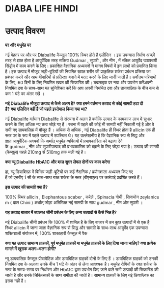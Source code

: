# DIABA LIFE HINDI

# उत्पाद विवरण

**पर और मधुमेह पर**

नई बेहतर पर और पर Diabalife कैप्सूल 100% स्थिर होते हैं एलीसिन । इस उपन्यास निर्माण अच्छी तरह से ज्ञात होता है आयुर्वेदिक तरह सक्रिय Gudmar , सुपारी , और नीम , में संकेत आयुर्वेद उपापचयी सिंड्रोम में काम करने के लिए। प्रकाशित वैज्ञानिक अध्ययनों ने मानव विषयों में इन लाभों को प्रमाणित किया है। इस उत्पाद में मौजूद जड़ी-बूटियों की नियमित खपत शरीर की प्राकृतिक शर्करा प्रबंधन प्रक्रिया का प्रबंधन करने और आम बीमारियों से प्रतिरक्षा बनाने में मदद करने के लिए जानी जाती है। सर्वोत्तम परिणामों के लिए, 60 दिनों के लिए नियमित खपत की सिफारिश की। डबलाइफ पर नया और उपभोग करेंअपनी नियमित दवा के साथ-साथ यह सुनिश्चित करें कि आप अपनी नियमित दवा और डायबालिफ़ के बीच कम से कम 1 घंटे का अंतर रखें ।

**नई Diabalife मौजूदा उत्पाद से कैसे अलग है? क्या हमने वर्तमान उत्पाद से कोई सामग्री हटा दी है? क्या एलिसिन वही है जो पहले इस्तेमाल किया गया था?**

नई Diabalife वर्तमान Diabalife से संरचना में अलग है क्योंकि उत्पाद के कामकाज लाभ में सुधार करने के लिए अधिक नए तत्व जोड़े गए हैं। रचना में पहले की कोई भी सामग्री नहीं निकाली गई है और वे सभी नए डायबालिफ़ में मौजूद हैं । अधिक से अधिक , नई Diabalife ही स्थिर होता है allicin एक ही स्तर पर के रूप में पहले उत्पाद में उपस्थित थे। यह उल्लेखनीय है कि वैज्ञानिक रूप से सिद्ध और ज्ञात आयुर्वेदिक अवयवों कि अर्थात् मधुमेह व्यक्तियों में प्रभावकारिता को बढ़ावा देने के gudmar , नीम और सुपारीउत्पाद की प्रभावकारिता को बढ़ाने के लिए जोड़ा गया है। उत्पाद की सामग्री (कैप्सूल) पहले 210mg से 510mg तक चली गई है।

**क्या न्यू Diabalife HbA1C और ब्लड शुगर लेवल दोनों पर काम करेगा**

हां, न्यू डियाब्लिफ़ में विभिन्न जड़ी-बूटियों पर कई नैदानिक ​​/ प्रयोगशाला अध्ययन किए गए हैं जो एचबीए 1 सी के साथ-साथ रक्त शर्करा के स्तर (बीएसएल) पर कार्रवाई प्रदर्शित करते हैं।

**इस उत्पाद की सामग्री क्या है?**

100% स्थिर allicin , Elephantous scaber , करेले , Spinacia गोभी , सिनामोन zeylanicum ( दाल Chini ) अर्थात् जोड़ा अतिरिक्त नई सामग्री के साथ gudmar , नीम और सुपारी ।

**यह उत्पाद बाज़ार में उपलब्ध चीनी प्रबंधन के लिए अन्य उत्पादों से कैसे भिन्न है?**

नई Diabalife चीनी प्रबंधन कि 100% में शामिल है के लिए बाजार में उन कुछ उत्पादों में से एक है स्थिर allicin में जाना जाता वैज्ञानिक रूप से सिद्ध और सामग्री के साथ-साथ आयुर्वेद एक उपन्यास शक्तिशाली संयोजन में, 100% शाकाहारी कैप्सूल में पैक

**क्या यह उत्पाद सामान्य ग्राहकों, पूर्व मधुमेह ग्राहकों या मधुमेह ग्राहकों के लिए दिया जाना चाहिए? क्या प्रत्येक मामले में खुराक अलग-अलग होगी?**

न्यू डायबालिफ़ कैप्सूल प्रीबायेटिक और डायबिटिक ग्राहकों दोनों के लिए हैं । डायबिटिक ग्राहकों को उनकी नियमित दवा के अलावा उनके बीच 1 घंटे के अंतर से लेना आवश्यक है। मधुमेह रोगियों के रक्त शर्करा के स्तर के समय-समय पर निर्धारण और HbA1C द्वारा उपभोग किए जाने वाले सभी उत्पादों की सिफारिश की जाती है और उनके चिकित्सकों के साथ समीक्षा की जाती है। सामान्य ग्राहकों के लिए नई डियाब्लिफ का इरादा नहीं है।